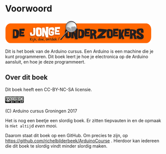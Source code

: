 # Voorwoord

![Het logo van De Jonge Onderzoekers](DjogLogo.png)

Dit is het boek van de Arduino cursus. 
Een Arduino is een machine die je kunt programmeren. 
Dit boek leert je hoe je electronica op
de Arduino aansluit, en hoe je deze programmeert.

## Over dit boek

Dit boek heeft een CC-BY-NC-SA licensie.

![De licensie van dit boek](CC-BY-NC-SA.png)

(C) Arduino cursus Groningen 2017

Het is nog een beetje een slordig boek.
Er zitten tiepvauten in en de opmaak is ni`et altij`d *even mo*oi.

Daarom staat dit boek op een GitHub.
Om precies te zijn, op 
https://github.com/richelbilderbeek/ArduinoCourse .
Hierdoor kan iedereen die dit boek te slordig vindt
minder slordig maken.
